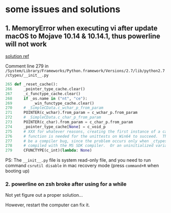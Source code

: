 # some issues and solutions

## 1. MemoryError when executing vi after update macOS to Mojave 10.14 & 10.14.1, thus powerline will not work

[solution ref](https://github.com/powerline/powerline/issues/1947#issuecomment-431784358)

Comment line 279 in `/System/Library/Frameworks/Python.framework/Versions/2.7/lib/python2.7/ctypes/__init__.py`

```python
265 def _reset_cache():
266     _pointer_type_cache.clear()
267     _c_functype_cache.clear()
268     if _os.name in ("nt", "ce"):
269         _win_functype_cache.clear()
270     # _SimpleCData.c_wchar_p_from_param
271     POINTER(c_wchar).from_param = c_wchar_p.from_param
272     # _SimpleCData.c_char_p_from_param
273     POINTER(c_char).from_param = c_char_p.from_param
274     _pointer_type_cache[None] = c_void_p
275     # XXX for whatever reasons, creating the first instance of a callback
276     # function is needed for the unittests on Win64 to succeed.  This MAY
277     # be a compiler bug, since the problem occurs only when _ctypes is
278     # compiled with the MS SDK compiler.  Or an uninitialized variable?
279     CFUNCTYPE(c_int)(lambda: None)
```

PS: The `__init__.py` file is system read-only file, and you need to run command `csrutil disable` in mac recovery mode (press `command+R` when booting up)

### 2. powerline on zsh broke after using for a while

Not yet figure out a proper solution...

However, restart the computer can fix it.
